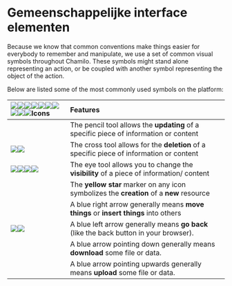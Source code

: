# Gemeenschappelijke interface elementen

Because we know that common conventions make things easier for everybody to remember and manipulate, we use a set of common visual symbols throughout Chamilo. These symbols might stand alone representing an action, or be coupled with another symbol representing the object of the action.

Below are listed some of the most commonly used symbols on the platform:

| ![](../../../.gitbook/assets/graphics112%20%283%29.svg)![](../../../.gitbook/assets/graphics112%20%285%29.png)![](../../../.gitbook/assets/graphics138%20%281%29.svg)![](../../../.gitbook/assets/graphics138%20%283%29.png)![](../../../.gitbook/assets/graphics348%20%281%29.svg)![](../../../.gitbook/assets/graphics348%20%285%29.png)![](../../../.gitbook/assets/images275%20%281%29.svg)![](../../../.gitbook/assets/images275%20%281%29.png)![](../../../.gitbook/assets/images277%20%281%29.svg)![](../../../.gitbook/assets/images277%20%283%29.png)Icons | Features |
| :--- | :--- |
|  | The pencil tool allows the **updating** of a specific piece of information or content |
| ![](../../../.gitbook/assets/images7%20%283%29.svg)![](../../../.gitbook/assets/images7%20%289%29.png) | The cross tool allows for the **deletion** of a specific piece of information or content |
| ![](../../../.gitbook/assets/images8%20%281%29.svg)![](../../../.gitbook/assets/images8%20%289%29.png)![](../../../.gitbook/assets/images9%20%281%29.svg)![](../../../.gitbook/assets/images9%20%289%29.png) | The eye tool allows you to change the **visibility** of a piece of information/ content |
|  | The **yellow star** marker on any icon symbolizes the **creation** of a **new** resource |
|  | A blue right arrow generally means **move things** or **insert things** into others |
| ![](../../../.gitbook/assets/graphics347%20%284%29.svg)![](../../../.gitbook/assets/graphics347%20%286%29.png) | A blue left arrow generally means **go back** \(like the back button in your browser\). |
|  | A blue arrow pointing down generally means **download** some file or data. |
|  | A blue arrow pointing upwards generally means **upload** some file or data. |

